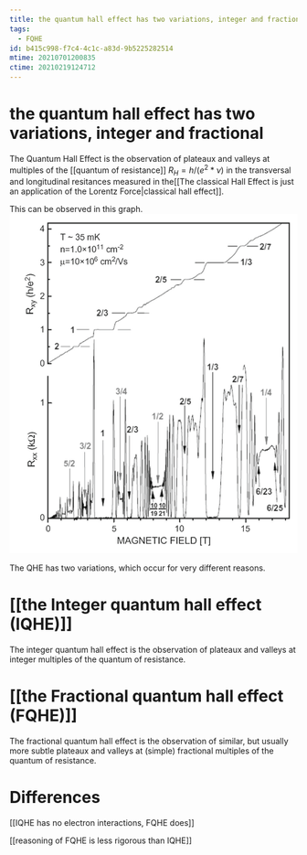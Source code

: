 ```yaml
---
title: the quantum hall effect has two variations, integer and fractional
tags:
  - FQHE
id: b415c998-f7c4-4c1c-a83d-9b5225282514
mtime: 20210701200835
ctime: 20210219124712
---
```


# the quantum hall effect has two variations, integer and fractional

The Quantum Hall Effect is the observation of plateaux and valleys at multiples of the [[quantum of resistance]] $R_H=h/(e^2*\nu)$  in the transversal and longitudinal resitances measured in the[[The classical Hall Effect is just an application of the Lorentz Force|classical hall effect]].

This can be observed in this graph.![](./media/fqhe.png)

The QHE has two variations, which occur for very different reasons.

# [[the Integer quantum hall effect (IQHE)]]

The integer quantum hall effect is the observation of plateaux and valleys at integer multiples of the quantum of resistance.

# [[the Fractional quantum hall effect (FQHE)]]

The fractional quantum hall effect is the observation of similar, but usually more subtle plateaux and valleys at (simple) fractional multiples of the quantum of resistance.

# Differences

[[IQHE has no electron interactions, FQHE does]]

[[reasoning of FQHE is less rigorous than IQHE]]
